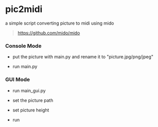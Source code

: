 # pic2midi
a simple script converting picture to midi using mido
> https://github.com/mido/mido

### Console Mode
- put the picture with main.py and rename it to "picture.jpg/png/jpeg"

- run main.py

### GUI Mode
- run main_gui.py

- set the picture path

- set picture height

- run